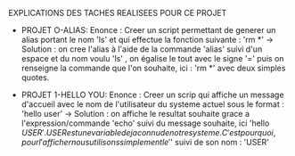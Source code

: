 EXPLICATIONS DES TACHES REALISEES POUR CE PROJET 

* PROJET O-ALIAS:
  Enonce : Creer un script permettant de generer un alias portant le nom 'ls' et qui effectue la fonction suivante : 'rm *'
  -> Solution : on cree l'alias à l'aide de la commande 'alias' suivi d'un espace et du nom voulu 'ls' , on égalise le tout avec le signe      '=' puis on renseigne la commande que l'on souhaite, ici : 'rm *' avec deux simples quotes.

* PROJET 1-HELLO YOU:
  Enonce : Creer un scrip qui affiche un message d'accueil avec le nom de l'utilisateur du systeme actuel sous le format : 'hello user'
  -> Solution : on affiche le resultat souhaite grace a l'expression/commande 'echo' suivi du message souhaite, ici 'hello $USER'.
  USER est une variable deja connu de notre systeme. C'est pourquoi, pour l'afficher nous utilisons simplement le '$' suivi de son nom : 
  'USER'

  

  
